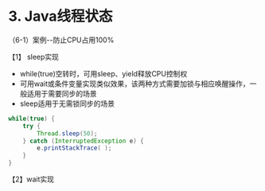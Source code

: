 # 3. Java线程状态



（6-1）案例--防止CPU占用100%

【1】 sleep实现

- while(true)空转时，可用sleep、yield释放CPU控制权
- 可用wait或条件变量实现类似效果，该两种方式需要加锁与相应唤醒操作，一般适用于需要同步的场景
- sleep适用于无需锁同步的场景

```java
while(true) {
    try {
        Thread.sleep(50);
    } catch (InterruptedException e) {
        e.printStackTrace( );
    }
}
```

【2】wait实现